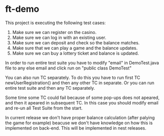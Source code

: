 # ft-demo
This project is executing the following test cases: 

1. Make sure we can register on the casino.
2. Make sure we can log in with an existing user.
3. Make sure we can deposit and check so the balance matches.
4. Make sure that we can play a game and the balance updates.
5. Make sure we can buy a lottery ticket and balance is updated.

In order to run entire test suite you have to modify "email" in DemoTest.java file to any else email and click run on "public class DemoTest"

You can also run TC separately. To do this you have to run first TC newUserRegistration() and then any other TC in separate.
Or you can run entire test suite and then any TC separately.

Some time some TC could fail because of some pop-ups does not apeared, and then it apeared in subsequent TC. 
In this case you should modify email and re-un all Test Suite from the start.

In current release we don't have proper balance calculation (after palying the game for example) beacuse we don't have knowledge on how this is implemented on back-end. 
This will be implemented in nest releases. 
